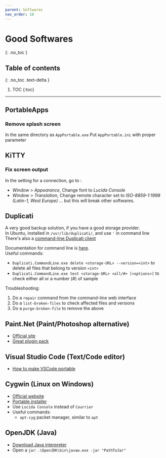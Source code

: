```yaml
---
parent: Softwares
nav_order: 10
---
```


# Good Softwares
{: .no_toc }

## Table of contents
{: .no_toc .text-delta }

1. TOC
{:toc}

---

## PortableApps

### Remove splash screen

In the same directory as `AppPortable.exe`
Put `AppPortable.ini` with proper parameter

## KiTTY

### Fix screen output

In the setting for a connection, go to :

* *Window > Appearance*, Change font to *Lucida Console*
* *Window > Translation*, Change remote character set to *ISO-8859-1:1998 (Latin-1, West Europe)* ... but this will break other softwares.

## Duplicati

A very good backup solution, if you have a good storage provider.  
In Ubuntu, installed in `/usr/lib/duplicati/`, and use `'` in command line
There's also a [command-line Duplicati client](https://pypi.org/project/duplicati-client/)

Documentation for command line is [here](https://duplicati.readthedocs.io/en/latest/04-using-duplicati-from-the-command-line/).  
Useful commands:

* `Duplicati.CommandLine.exe delete <storage-URL> --version=<int>` to delete all files that belong to version `<int>`
* `Duplicati.CommandLine.exe test <storage-URL> <all/#> [<options>]` to check either all or a number (#) of sample

Troubleshooting:

1. Do a `repair` command from the command-line web interface
1. Do a `list-broken-files` to check affected files and versions
1. Do a `purge-broken-file` to remove the above

## Paint.Net (Paint/Photoshop alternative)

* [Official site](https://www.getpaint.net/index.html)
* [Great plugin pack](https://forums.getpaint.net/topic/110234-red-ochre-plugin-pack-101-march-2017/)

## Visual Studio Code (Text/Code editor)

* [How to make VSCode portable](https://code.visualstudio.com/docs/editor/portable)

## Cygwin (Linux on Windows)

* [Official website](https://www.cygwin.com/)
* [Portable installer](https://github.com/vegardit/cygwin-portable-installer)
* Use `Lucida Console` instead of `Courrier`
* Useful commands:
    * `apt-cyg` packet manager, similar to `apt`

## OpenJDK (Java)

* [Download Java interpreter](https://adoptium.net/releases)
* Open a `jar`: `.\OpenJDK\bin\javaw.exe -jar "PathToJar"`
